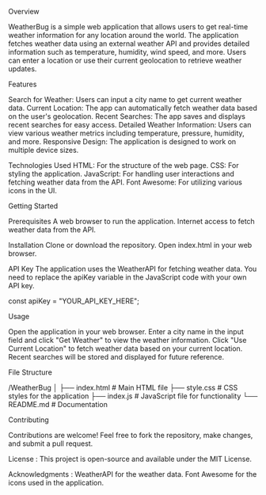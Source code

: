 Overview

WeatherBug is a simple web application that allows users to get real-time weather information for any location around the world. The application fetches weather data using an external weather API and provides detailed information such as temperature, humidity, wind speed, and more. Users can enter a location or use their current geolocation to retrieve weather updates.

Features

Search for Weather: Users can input a city name to get current weather data.
Current Location: The app can automatically fetch weather data based on the user's geolocation.
Recent Searches: The app saves and displays recent searches for easy access.
Detailed Weather Information: Users can view various weather metrics including temperature, pressure, humidity, and more.
Responsive Design: The application is designed to work on multiple device sizes.

Technologies Used
HTML: For the structure of the web page.
CSS: For styling the application.
JavaScript: For handling user interactions and fetching weather data from the API.
Font Awesome: For utilizing various icons in the UI.

Getting Started

Prerequisites
A web browser to run the application.
Internet access to fetch weather data from the API.

Installation
Clone or download the repository.
Open index.html in your web browser.

API Key
The application uses the WeatherAPI for fetching weather data. You need to replace the apiKey variable in the JavaScript code with your own API key.

const apiKey = "YOUR_API_KEY_HERE";

Usage

Open the application in your web browser.
Enter a city name in the input field and click "Get Weather" to view the weather information.
Click "Use Current Location" to fetch weather data based on your current location.
Recent searches will be stored and displayed for future reference.

File Structure

/WeatherBug
│
├── index.html # Main HTML file
├── style.css # CSS styles for the application
├── index.js # JavaScript file for functionality
└── README.md # Documentation

Contributing

Contributions are welcome! Feel free to fork the repository, make changes, and submit a pull request.

License :
This project is open-source and available under the MIT License.

Acknowledgments : WeatherAPI for the weather data.
Font Awesome for the icons used in the application.
